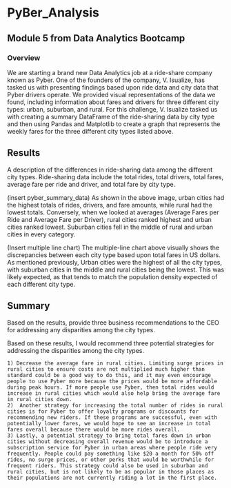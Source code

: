 # PyBer_Analysis
## Module 5 from Data Analytics Bootcamp
### Overview
We are starting a brand new Data Analytics job at a ride-share company known as Pyber. One of the founders of the company, V. Isualize, has tasked us with presenting findings based upon ride data and city data that Pyber drivers operate. We provided visual representations of the data we found, including information about fares and drivers for three different city types: urban, suburban, and rural. For this challenge, V. Isualize tasked us with creating a summary DataFrame of the ride-sharing data by city type and then using Pandas and Matplotlib to create a graph that represents the weekly fares for the three different city types listed above. 


## Results
A description of the differences in ride-sharing data among the different city types. Ride-sharing data include the total rides, total drivers, total fares, average fare per ride and driver, and total fare by city type.

(insert pyber_summary_data)
As shown in the above image, urban cities had the highest totals of rides, drivers, and fare amounts, while rural had the lowest totals. Conversely, when we looked at averages (Average Fares per Ride and Average Fare per Driver), rural cities ranked highest and urban cities ranked lowest. Suburban cities fell in the middle of rural and urban cities in every category. 

(Insert multiple line chart)
The multiple-line chart above visually shows the discrepancies between each city type based upon total fares in US dollars. As mentioned previously, Urban cities were the highest of all the city types, with suburban cities in the middle and rural cities being the lowest. This was likely expected, as that tends to match the population density expected of each different city type.

 
## Summary
Based on the results, provide three business recommendations to the CEO for addressing any disparities among the city types.

Based on these results, I would recommend three potential strategies for addressing the disparities among the city types.

	1) Decrease the average fare in rural cities. Limiting surge prices in rural cities to ensure costs are not multiplied much higher than standard could be a good way to do this, and it may even encourage people to use Pyber more because the prices would be more affordable during peak hours. If more people use Pyber, then total rides would increase in rural cities which would also help bring the average fare in rural cities down.
	2)  Another strategy for increasing the total number of rides in rural cities is for Pyber to offer loyalty programs or discounts for recommending new riders. If these programs are successful, even with potentially lower fares, we would hope to see an increase in total fares overall because there would be more rides overall.
	3) Lastly, a potential strategy to bring total fares down in urban cities without decreasing overall revenue would be to introduce a subscription service for Pyber in urban areas where people ride very frequently. People could pay something like $20 a month for 50% off rides, no surge prices, or other perks that would be worthwhile for frequent riders. This strategy could also be used in suburban and rural cities, but is not likely to be as popular in those places as their populations are not currently riding a lot in the first place. 